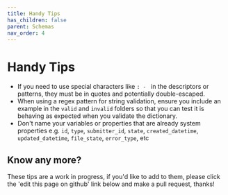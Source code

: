 ```yaml
---
title: Handy Tips
has_children: false
parent: Schemas
nav_order: 4
---
```

# Handy Tips

- If you need to use special characters like `: - ` in the descriptors or patterns, they must be in quotes and potentially double-escaped.
- When using a regex pattern for string validation, ensure you include an example in the `valid` and `invalid` folders so that you can test it is behaving as expected when you validate the dictionary.
- Don't name your variables or properties that are already system properties e.g. `id`, `type`, `submitter_id`, `state`, `created_datetime`, `updated_datetime`, `file_state`, `error_type`, etc


## Know any more?

These tips are a work in progress, if you'd like to add to them, please click the 'edit this page on github' link below and make a pull request, thanks!
